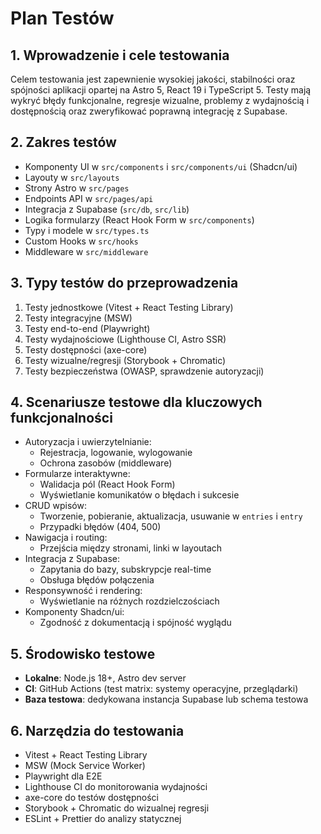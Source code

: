 # Plan Testów

## 1. Wprowadzenie i cele testowania

Celem testowania jest zapewnienie wysokiej jakości, stabilności oraz spójności aplikacji opartej na Astro 5, React 19 i TypeScript 5. Testy mają wykryć błędy funkcjonalne, regresje wizualne, problemy z wydajnością i dostępnością oraz zweryfikować poprawną integrację z Supabase.

## 2. Zakres testów

- Komponenty UI w `src/components` i `src/components/ui` (Shadcn/ui)
- Layouty w `src/layouts`
- Strony Astro w `src/pages`
- Endpoints API w `src/pages/api`
- Integracja z Supabase (`src/db`, `src/lib`)
- Logika formularzy (React Hook Form w `src/components`)
- Typy i modele w `src/types.ts`
- Custom Hooks w `src/hooks`
- Middleware w `src/middleware`

## 3. Typy testów do przeprowadzenia

1. Testy jednostkowe (Vitest + React Testing Library)
2. Testy integracyjne (MSW)
3. Testy end-to-end (Playwright)
4. Testy wydajnościowe (Lighthouse CI, Astro SSR)
5. Testy dostępności (axe-core)
6. Testy wizualne/regresji (Storybook + Chromatic)
7. Testy bezpieczeństwa (OWASP, sprawdzenie autoryzacji)

## 4. Scenariusze testowe dla kluczowych funkcjonalności

- Autoryzacja i uwierzytelnianie:
  - Rejestracja, logowanie, wylogowanie
  - Ochrona zasobów (middleware)
- Formularze interaktywne:
  - Walidacja pól (React Hook Form)
  - Wyświetlanie komunikatów o błędach i sukcesie
- CRUD wpisów:
  - Tworzenie, pobieranie, aktualizacja, usuwanie w `entries` i `entry`
  - Przypadki błędów (404, 500)
- Nawigacja i routing:
  - Przejścia między stronami, linki w layoutach
- Integracja z Supabase:
  - Zapytania do bazy, subskrypcje real-time
  - Obsługa błędów połączenia
- Responsywność i rendering:
  - Wyświetlanie na różnych rozdzielczościach
- Komponenty Shadcn/ui:
  - Zgodność z dokumentacją i spójność wyglądu

## 5. Środowisko testowe

- **Lokalne**: Node.js 18+, Astro dev server
- **CI**: GitHub Actions (test matrix: systemy operacyjne, przeglądarki)
- **Baza testowa**: dedykowana instancja Supabase lub schema testowa

## 6. Narzędzia do testowania

- Vitest + React Testing Library
- MSW (Mock Service Worker)
- Playwright dla E2E
- Lighthouse CI do monitorowania wydajności
- axe-core do testów dostępności
- Storybook + Chromatic do wizualnej regresji
- ESLint + Prettier do analizy statycznej
